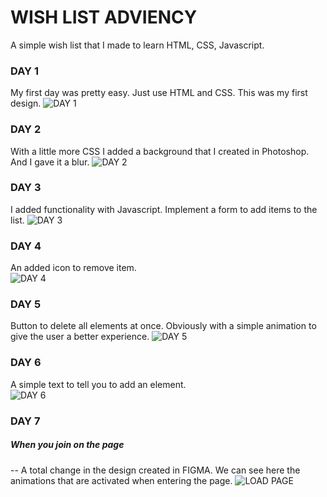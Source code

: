 # WISH LIST ADVIENCY

A simple wish list that I made to learn HTML, CSS, Javascript.

### DAY 1
My first day was pretty easy. Just use HTML and CSS. This was my first design.
![DAY 1](https://github.com/StivenShiquito/Wish-List-Adviency/blob/e615cccd3df1bb5bc5ef9e140acc1226354c1240/Dia%201/DAY%201.gif)

### DAY 2
With a little more CSS I added a background that I created in Photoshop. And I gave it a blur.
![DAY 2](https://github.com/StivenShiquito/Wish-List-Adviency/blob/c68fd799c940ab25820bbce18f7ac0d1c081ba8b/Dia%202/gifs/GIFt%20version%202%20finally.gif)

### DAY 3
I added functionality with Javascript. Implement a form to add items to the list.
![DAY 3](https://github.com/StivenShiquito/Wish-List-Adviency/blob/c68fd799c940ab25820bbce18f7ac0d1c081ba8b/Dia%203/gifs/GIFt%20version%203%20-4.gif)

### DAY 4
An added icon to remove item.                                                 
![DAY 4](https://github.com/StivenShiquito/Wish-List-Adviency/blob/c68fd799c940ab25820bbce18f7ac0d1c081ba8b/Dia%204/gif/GIFt%20version%204.gif)

### DAY 5
Button to delete all elements at once. Obviously with a simple animation to give the user a better experience.
![DAY 5](https://github.com/StivenShiquito/Wish-List-Adviency/blob/c68fd799c940ab25820bbce18f7ac0d1c081ba8b/Dia%205/gif/GIFt%20version%205.gif)

### DAY 6
A simple text to tell you to add an element.                                  
![DAY 6](https://github.com/StivenShiquito/Wish-List-Adviency/blob/c68fd799c940ab25820bbce18f7ac0d1c081ba8b/Dia%206/gif/GIFt%20version%206.gif)

### DAY 7
##### When you join on the page
--
A total change in the design created in FIGMA. We can see here the animations that are activated when entering the page.
![LOAD PAGE](https://github.com/StivenShiquito/Wish-List-Adviency/blob/463857d3d9fc8a53a6a7e2483fa4332dd14113f0/Dia%207/gifs/Load%20Page.gif)

#####  
